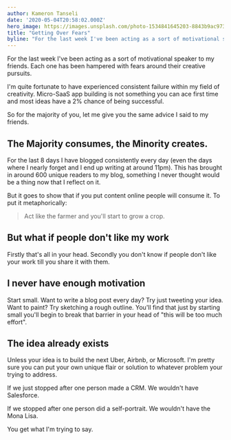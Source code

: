 ```yaml
---
author: Kameron Tanseli
date: '2020-05-04T20:58:02.000Z'
hero_image: https://images.unsplash.com/photo-1534841645203-8843b9ac9737?ixlib=rb-1.2.1&q=80&fm=jpg&crop=entropy&cs=tinysrgb&w=2000&fit=max&ixid=eyJhcHBfaWQiOjExNzczfQ
title: "Getting Over Fears"
byline: "For the last week I've been acting as a sort of motivational speaker to my friends. Each one has been hampered with fears around their creative pursuits."
---
```


For the last week I've been acting as a sort of motivational speaker to my friends. Each one has been hampered with fears around their creative pursuits.

I'm quite fortunate to have experienced consistent failure within my field of creativity. Micro-SaaS app building is not something you can ace first time and most ideas have a 2% chance of being successful.

So for the majority of you, let me give you the same advice I said to my friends.

## The Majority consumes, the Minority creates.

For the last 8 days I have blogged consistently every day (even the days where I nearly forget and I end up writing at around 11pm). This has brought in around 600 unique readers to my blog, something I never thought would be a thing now that I reflect on it.

But it goes to show that if you put content online people will consume it. To put it metaphorically:

> Act like the farmer and you'll start to grow a crop.

## But what if people don't like my work

Firstly that's all in your head. Secondly you don't know if people don't like your work till you share it with them.

## I never have enough motivation

Start small. Want to write a blog post every day? Try just tweeting your idea. Want to paint? Try sketching a rough outline. You'll find that just by starting small you'll begin to break that barrier in your head of "this will be too much effort".

## The idea already exists

Unless your idea is to build the next Uber, Airbnb, or Microsoft. I'm pretty sure you can put your own unique flair or solution to whatever problem your trying to address.

If we just stopped after one person made a CRM. We wouldn't have Salesforce.

If we stopped after one person did a self-portrait. We wouldn't have the Mona Lisa.

You get what I'm trying to say.